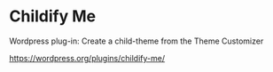 Childify Me
===========

Wordpress plug-in: Create a child-theme from the Theme Customizer

https://wordpress.org/plugins/childify-me/
